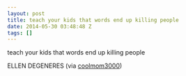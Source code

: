 ```yaml
---
layout: post
title: teach your kids that words end up killing people
date: 2014-05-30 03:48:48 Z
tags: []
---
```

teach your kids that words end up killing people

ELLEN DEGENERES (via [coolmom3000](http://coolmom3000.tumblr.com/))

